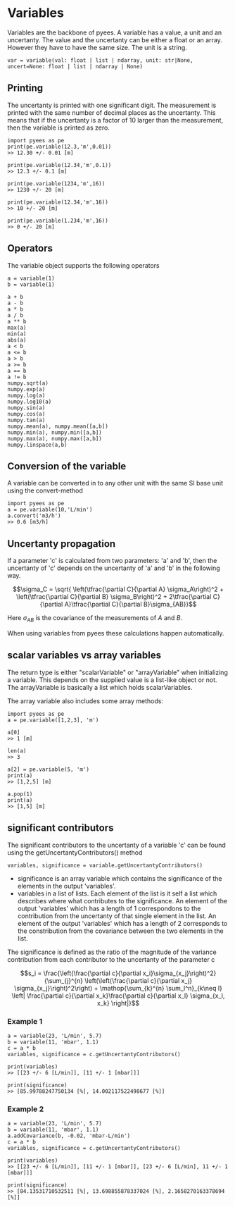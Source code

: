 # Variables


Variables are the backbone of pyees. A variable has a value, a unit and an uncertanty. The value and the uncertanty can be either a float or an array. However they have to have the same size. The unit is a string.

```
var = variable(val: float | list | ndarray, unit: str|None, uncert=None: float | list | ndarray | None)
```


## Printing
The uncertanty is printed with one significant digit. The measurement is printed with the same number of decimal places as the uncertanty. This means that if the uncertanty is a factor of 10 larger than the measurement, then the variable is printed as zero.

```
import pyees as pe
print(pe.variable(12.3,'m',0.01))
>> 12.30 +/- 0.01 [m]

print(pe.variable(12.34,'m',0.1))
>> 12.3 +/- 0.1 [m]

print(pe.variable(1234,'m',16))
>> 1230 +/- 20 [m]

print(pe.variable(12.34,'m',16))
>> 10 +/- 20 [m]

print(pe.variable(1.234,'m',16))
>> 0 +/- 20 [m]
```


## Operators
The variable object supports the following operators
```
a = variable(1)
b = variable(1)

a + b
a - b
a * b
a / b
a ** b
max(a)
min(a)
abs(a)
a < b
a <= b
a > b
a >= b
a == b
a != b
numpy.sqrt(a)
numpy.exp(a)
numpy.log(a)
numpy.log10(a)
numpy.sin(a)
numpy.cos(a)
numpy.tan(a)
numpy.mean(a), numpy.mean([a,b])
numpy.min(a), numpy.min([a,b])
numpy.max(a), numpy.max([a,b])
numpy.linspace(a,b)
```




## Conversion of the variable
A variable can be converted in to any other unit with the same SI base unit using the convert-method

```
import pyees as pe
a = pe.variable(10,'L/min')
a.convert('m3/h')
>> 0.6 [m3/h]
```



## Uncertanty propagation

If a parameter 'c' is calculated from two parameters: 'a' and 'b', then the uncertanty of 'c' depends on the uncertanty of 'a' and 'b' in the following way.

```math
\sigma_C = \sqrt{  \left(\tfrac{\partial C}{\partial A} \sigma_A\right)^2 + \left(\tfrac{\partial C}{\partial B} \sigma_B\right)^2 + 2\tfrac{\partial C}{\partial A}\tfrac{\partial C}{\partial B}\sigma_{AB}}
```
Here $\sigma_{AB}$ is the covariance of the measurements of $A$ and $B$.

When using variables from pyees these calculations happen automatically.


## scalar variables vs array variables
The return type is either "scalarVariable" or "arrayVariable" when initializing a variable. This depends on the supplied value is a list-like object or not. The arrayVariable is basically a list which holds scalarVariables. 

The array variable also includes some array methods:
```
import pyees as pe
a = pe.variable([1,2,3], 'm')

a[0]
>> 1 [m]

len(a)
>> 3

a[2] = pe.variable(5, 'm')
print(a)
>> [1,2,5] [m]

a.pop(1)
print(a)
>> [1,5] [m]
```



## significant contributors

The significant contributors to the uncertanty of a variable 'c' can be found using the getUncertantyContributors() method

```
variables, significance = variable.getUncertantyContributors()
```

 - significance is an array variable which contains the significance of the elements in the output 'variables'.
 - variables in a list of lists. Each element of the list is it self a list which describes where what contributes to the significance. An element of the output 'variables' which has a length of 1 correspondons to the contribution from the uncertanty of that single element in the list. An element of the output 'variables' which has a length of 2 corresponds to the constribution from the covariance between the two elements in the list.

 The significance is defined as the ratio of the magnitude of the variance contribution from each contributor to the uncertanty of the parameter c

```math
s_i = \frac{\left(\frac{\partial c}{\partial x_i}\sigma_{x_j}\right)^2}{\sum_{j}^{n} \left(\left(\frac{\partial c}{\partial x_j} \sigma_{x_j}\right)^2\right) + \mathop{\sum_{k}^{n} \sum_l^n}_{k\neq l} \left| \frac{\partial c}{\partial x_k}\frac{\partial c}{\partial x_l} \sigma_{x_l, x_k} \right|}
```

### Example 1
```
a = variable(23, 'L/min', 5.7)
b = variable(11, 'mbar', 1.1)
c = a * b
variables, significance = c.getUncertantyContributors()

print(variables)
>> [[23 +/- 6 [L/min]], [11 +/- 1 [mbar]]]

print(significance)
>> [85.99788247750134 [%], 14.002117522498677 [%]]
```

### Example 2
```
a = variable(23, 'L/min', 5.7)
b = variable(11, 'mbar', 1.1)
a.addCovariance(b, -0.02, 'mbar-L/min')
c = a * b
variables, significance = c.getUncertantyContributors()

print(variables)
>> [[23 +/- 6 [L/min]], [11 +/- 1 [mbar]], [23 +/- 6 [L/min], 11 +/- 1 [mbar]]]

print(significance)
>> [84.13531710532511 [%], 13.698855878337024 [%], 2.1658270163378694 [%]]
```


